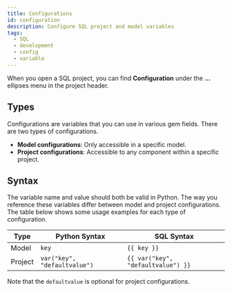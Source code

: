 ```yaml
---
title: Configurations
id: configuration
description: Configure SQL project and model variables
tags:
  - SQL
  - development
  - config
  - variable
---
```


When you open a SQL project, you can find **Configuration** under the **...** ellipses menu in the project header.

## Types

Configurations are variables that you can use in various gem fields. There are two types of configurations.

- **Model configurations**: Only accessible in a specific model.
- **Project configurations**: Accessible to any component within a specific project.

## Syntax

The variable name and value should both be valid in Python. The way you reference these variables differ between model and project configurations. The table below shows some usage examples for each type of configuration.

| Type    | Python Syntax                | SQL Syntax                         |
| ------- | ---------------------------- | ---------------------------------- |
| Model   | `key`                        | `{{ key }}`                        |
| Project | `var("key", "defaultvalue")` | `{{ var("key", "defaultvalue") }}` |

Note that the `defaultvalue` is optional for project configurations.
